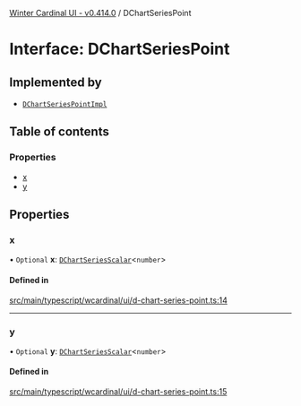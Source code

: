[Winter Cardinal UI - v0.414.0](../index.md) / DChartSeriesPoint

# Interface: DChartSeriesPoint

## Implemented by

- [`DChartSeriesPointImpl`](../classes/DChartSeriesPointImpl.md)

## Table of contents

### Properties

- [x](DChartSeriesPoint.md#x)
- [y](DChartSeriesPoint.md#y)

## Properties

### x

• `Optional` **x**: [`DChartSeriesScalar`](../index.md#dchartseriesscalar)\<`number`\>

#### Defined in

[src/main/typescript/wcardinal/ui/d-chart-series-point.ts:14](https://github.com/winter-cardinal/winter-cardinal-ui/blob/v0.414.0/src/main/typescript/wcardinal/ui/d-chart-series-point.ts#L14)

___

### y

• `Optional` **y**: [`DChartSeriesScalar`](../index.md#dchartseriesscalar)\<`number`\>

#### Defined in

[src/main/typescript/wcardinal/ui/d-chart-series-point.ts:15](https://github.com/winter-cardinal/winter-cardinal-ui/blob/v0.414.0/src/main/typescript/wcardinal/ui/d-chart-series-point.ts#L15)
